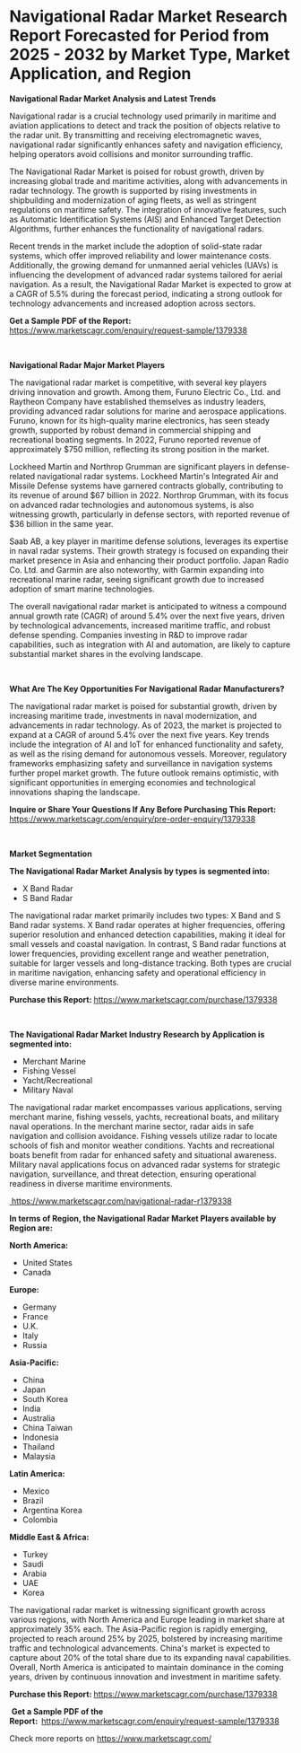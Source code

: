 <p><h1>Navigational Radar Market Research Report Forecasted for Period from 2025 -  2032 by Market Type, Market Application, and Region</h1></p><p><strong>Navigational Radar Market Analysis and Latest Trends</strong></p>
<p><p>Navigational radar is a crucial technology used primarily in maritime and aviation applications to detect and track the position of objects relative to the radar unit. By transmitting and receiving electromagnetic waves, navigational radar significantly enhances safety and navigation efficiency, helping operators avoid collisions and monitor surrounding traffic.</p><p>The Navigational Radar Market is poised for robust growth, driven by increasing global trade and maritime activities, along with advancements in radar technology. The growth is supported by rising investments in shipbuilding and modernization of aging fleets, as well as stringent regulations on maritime safety. The integration of innovative features, such as Automatic Identification Systems (AIS) and Enhanced Target Detection Algorithms, further enhances the functionality of navigational radars.</p><p>Recent trends in the market include the adoption of solid-state radar systems, which offer improved reliability and lower maintenance costs. Additionally, the growing demand for unmanned aerial vehicles (UAVs) is influencing the development of advanced radar systems tailored for aerial navigation. As a result, the Navigational Radar Market is expected to grow at a CAGR of 5.5% during the forecast period, indicating a strong outlook for technology advancements and increased adoption across sectors.</p></p>
<p><strong>Get a Sample PDF of the Report:&nbsp;</strong> <a href="https://www.marketscagr.com/enquiry/request-sample/1379338?utm_campaign=2465&utm_medium=2&utm_source=Github&utm_content=ia&utm_term=08042025&utm_id=navigational-radar">https://www.marketscagr.com/enquiry/request-sample/1379338</a></p>
<p>&nbsp;</p>
<p><strong>Navigational Radar Major Market Players</strong></p>
<p><p>The navigational radar market is competitive, with several key players driving innovation and growth. Among them, Furuno Electric Co., Ltd. and Raytheon Company have established themselves as industry leaders, providing advanced radar solutions for marine and aerospace applications. Furuno, known for its high-quality marine electronics, has seen steady growth, supported by robust demand in commercial shipping and recreational boating segments. In 2022, Furuno reported revenue of approximately $750 million, reflecting its strong position in the market.</p><p>Lockheed Martin and Northrop Grumman are significant players in defense-related navigational radar systems. Lockheed Martin's Integrated Air and Missile Defense systems have garnered contracts globally, contributing to its revenue of around $67 billion in 2022. Northrop Grumman, with its focus on advanced radar technologies and autonomous systems, is also witnessing growth, particularly in defense sectors, with reported revenue of $36 billion in the same year.</p><p>Saab AB, a key player in maritime defense solutions, leverages its expertise in naval radar systems. Their growth strategy is focused on expanding their market presence in Asia and enhancing their product portfolio. Japan Radio Co. Ltd. and Garmin are also noteworthy, with Garmin expanding into recreational marine radar, seeing significant growth due to increased adoption of smart marine technologies.</p><p>The overall navigational radar market is anticipated to witness a compound annual growth rate (CAGR) of around 5.4% over the next five years, driven by technological advancements, increased maritime traffic, and robust defense spending. Companies investing in R&D to improve radar capabilities, such as integration with AI and automation, are likely to capture substantial market shares in the evolving landscape.</p></p>
<p>&nbsp;</p>
<p><strong>What Are The Key Opportunities For Navigational Radar Manufacturers?</strong></p>
<p><p>The navigational radar market is poised for substantial growth, driven by increasing maritime trade, investments in naval modernization, and advancements in radar technology. As of 2023, the market is projected to expand at a CAGR of around 5.4% over the next five years. Key trends include the integration of AI and IoT for enhanced functionality and safety, as well as the rising demand for autonomous vessels. Moreover, regulatory frameworks emphasizing safety and surveillance in navigation systems further propel market growth. The future outlook remains optimistic, with significant opportunities in emerging economies and technological innovations shaping the landscape.</p></p>
<p><strong>Inquire or Share Your Questions If Any Before Purchasing This Report:</strong> <a href="https://www.marketscagr.com/enquiry/pre-order-enquiry/1379338?utm_campaign=2465&utm_medium=2&utm_source=Github&utm_content=ia&utm_term=08042025&utm_id=navigational-radar">https://www.marketscagr.com/enquiry/pre-order-enquiry/1379338</a></p>
<p>&nbsp;</p>
<p><strong>Market Segmentation</strong></p>
<p><strong>The Navigational Radar Market Analysis by types is segmented into:</strong></p>
<p><ul><li>X Band Radar</li><li>S Band Radar</li></ul></p>
<p><p>The navigational radar market primarily includes two types: X Band and S Band radar systems. X Band radar operates at higher frequencies, offering superior resolution and enhanced detection capabilities, making it ideal for small vessels and coastal navigation. In contrast, S Band radar functions at lower frequencies, providing excellent range and weather penetration, suitable for larger vessels and long-distance tracking. Both types are crucial in maritime navigation, enhancing safety and operational efficiency in diverse marine environments.</p></p>
<p><strong>Purchase this Report:&nbsp;</strong><a href="https://www.marketscagr.com/purchase/1379338?utm_campaign=2465&utm_medium=2&utm_source=Github&utm_content=ia&utm_term=08042025&utm_id=navigational-radar">https://www.marketscagr.com/purchase/1379338</a></p>
<p>&nbsp;</p>
<p><strong>The Navigational Radar Market Industry Research by Application is segmented into:</strong></p>
<p><ul><li>Merchant Marine</li><li>Fishing Vessel</li><li>Yacht/Recreational</li><li>Military Naval</li></ul></p>
<p><p>The navigational radar market encompasses various applications, serving merchant marine, fishing vessels, yachts, recreational boats, and military naval operations. In the merchant marine sector, radar aids in safe navigation and collision avoidance. Fishing vessels utilize radar to locate schools of fish and monitor weather conditions. Yachts and recreational boats benefit from radar for enhanced safety and situational awareness. Military naval applications focus on advanced radar systems for strategic navigation, surveillance, and threat detection, ensuring operational readiness in diverse maritime environments.</p></p>
<p><a href="https://www.marketscagr.com/navigational-radar-r1379338?utm_campaign=2465&utm_medium=2&utm_source=Github&utm_content=ia&utm_term=08042025&utm_id=navigational-radar">&nbsp;https://www.marketscagr.com/navigational-radar-r1379338</a></p>
<p><strong>In terms of Region, the Navigational Radar Market Players available by Region are:</strong></p>
<p>
    <p> <strong> North America: </strong>
        <ul>
            <li>United States</li>
            <li>Canada</li>
        </ul>
        </p> 
    <p> <strong> Europe: </strong>
        <ul>
            <li>Germany</li>
            <li>France</li>
            <li>U.K.</li>
            <li>Italy</li>
            <li>Russia</li>
        </ul>
        </p> 
    <p> <strong> Asia-Pacific: </strong>
        <ul>
            <li>China</li>
            <li>Japan</li>
            <li>South Korea</li>
            <li>India</li>
            <li>Australia</li>
            <li>China Taiwan</li>
            <li>Indonesia</li>
            <li>Thailand</li>
            <li>Malaysia</li>
        </ul>
        </p> 
    <p> <strong> Latin America: </strong>
        <ul>
            <li>Mexico</li>
            <li>Brazil</li>
            <li>Argentina Korea</li>
            <li>Colombia</li>
        </ul>
        </p> 
    <p> <strong> Middle East & Africa: </strong>
        <ul>
            <li>Turkey</li>
            <li>Saudi</li>
            <li>Arabia</li>
            <li>UAE</li>
            <li>Korea</li>
        </ul>
    </p>
    </p>
<p><p>The navigational radar market is witnessing significant growth across various regions, with North America and Europe leading in market share at approximately 35% each. The Asia-Pacific region is rapidly emerging, projected to reach around 25% by 2025, bolstered by increasing maritime traffic and technological advancements. China's market is expected to capture about 20% of the total share due to its expanding naval capabilities. Overall, North America is anticipated to maintain dominance in the coming years, driven by continuous innovation and investment in maritime safety.</p></p>
<p><strong>Purchase this Report: </strong><a href="https://www.marketscagr.com/purchase/1379338?utm_campaign=2465&utm_medium=2&utm_source=Github&utm_content=ia&utm_term=08042025&utm_id=navigational-radar">https://www.marketscagr.com/purchase/1379338</a></p>
<p>&nbsp;<strong>Get a Sample PDF of the Report:&nbsp;&nbsp;</strong><a href="https://www.marketscagr.com/enquiry/request-sample/1379338?utm_campaign=2465&utm_medium=2&utm_source=Github&utm_content=ia&utm_term=08042025&utm_id=navigational-radar">https://www.marketscagr.com/enquiry/request-sample/1379338</a></p>
<p><strong></strong></p>
<p>Check more reports on <a href="https://www.marketscagr.com/?utm_campaign=2465&utm_medium=2&utm_source=Github&utm_content=ia&utm_term=08042025&utm_id=navigational-radar">https://www.marketscagr.com/</a></p>